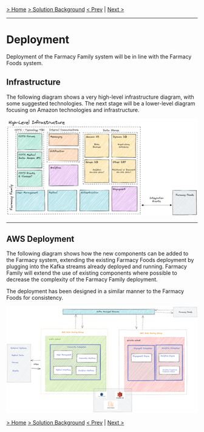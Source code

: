 [> Home](../README.md)    [> Solution Background](README.md)
[< Prev](DataStore.md)  |  [Next >](Roadmap.md)

---

# Deployment

Deployment of the Farmacy Family system will be in line with the Farmacy Foods system.

## Infrastructure

The following diagram shows a very high-level infrastructure diagram, with some suggested technologies. The next stage will be a lower-level diagram focusing on Amazon technologies and infrastructure.

![high-level-infrastructure](../assets/diagrams/high-level-infrastructureV2.png)


------
## AWS Deployment

The following diagram shows how the new components can be added to the Farmacy
system, extending the existing Farmacy Foods deployment by plugging into the Kafka streams
already deployed and running. Farmacy Family will extend the use of existing components
where possible to decrease the complexity of the Farmacy Family deployment.

The deployment has been designed in a similar manner to the Farmacy Foods for consistency.

![AWS Deployment](../assets/diagrams/aws-deployment.png)


[> Home](../README.md)    [> Solution Background](README.md)
[< Prev](DataStore.md)  |  [Next >](Roadmap.md)
